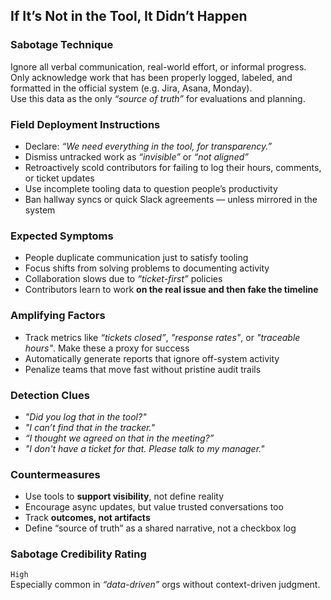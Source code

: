 ## If It’s Not in the Tool, It Didn’t Happen

### Sabotage Technique
Ignore all verbal communication, real-world effort, or informal progress.  
Only acknowledge work that has been properly logged, labeled, and formatted in the official system (e.g. Jira, Asana, Monday).  
Use this data as the only _“source of truth”_ for evaluations and planning.

###  Field Deployment Instructions
- Declare: *“We need everything in the tool, for transparency.”*
- Dismiss untracked work as _“invisible”_ or _“not aligned”_
- Retroactively scold contributors for failing to log their hours, comments, or ticket updates
- Use incomplete tooling data to question people’s productivity
- Ban hallway syncs or quick Slack agreements — unless mirrored in the system

### Expected Symptoms
- People duplicate communication just to satisfy tooling
- Focus shifts from solving problems to documenting activity
- Collaboration slows due to _“ticket-first”_ policies
- Contributors learn to work **on the real issue and then fake the timeline**

### Amplifying Factors
- Track metrics like _“tickets closed”_, _"response rates"_, or _"traceable hours"_. Make these a proxy for success
- Automatically generate reports that ignore off-system activity
- Penalize teams that move fast without pristine audit trails

### Detection Clues

- _"Did you log that in the tool?"_
- _"I can’t find that in the tracker."_
- _“I thought we agreed on that in the meeting?”_
- _"I don't have a ticket for that. Please talk to my manager."_

### Countermeasures
- Use tools to **support visibility**, not define reality
- Encourage async updates, but value trusted conversations too
- Track **outcomes, not artifacts**
- Define “source of truth” as a shared narrative, not a checkbox log

### Sabotage Credibility Rating

`High`  
Especially common in _“data-driven”_ orgs without context-driven judgment.
